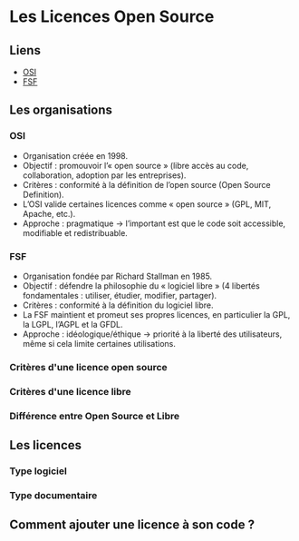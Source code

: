 # Les Licences Open Source

## Liens

- [OSI]()
- [FSF]()

## Les organisations

### OSI

* Organisation créée en 1998.
* Objectif : promouvoir l’« open source » (libre accès au code, collaboration, adoption par les entreprises).
* Critères : conformité à la définition de l’open source (Open Source Definition).
* L’OSI valide certaines licences comme « open source » (GPL, MIT, Apache, etc.).
* Approche : pragmatique → l’important est que le code soit accessible, modifiable et redistribuable.


### FSF

* Organisation fondée par Richard Stallman en 1985.
* Objectif : défendre la philosophie du « logiciel libre » (4 libertés fondamentales : utiliser, étudier, modifier, partager).
* Critères : conformité à la définition du logiciel libre.
* La FSF maintient et promeut ses propres licences, en particulier la GPL, la LGPL, l’AGPL et la GFDL.
* Approche : idéologique/éthique → priorité à la liberté des utilisateurs, même si cela limite certaines utilisations.

### Critères d'une licence open source

### Critères d'une licence libre

### Différence entre Open Source et Libre


## Les licences

### Type logiciel

### Type documentaire

## Comment ajouter une licence à son code ?
